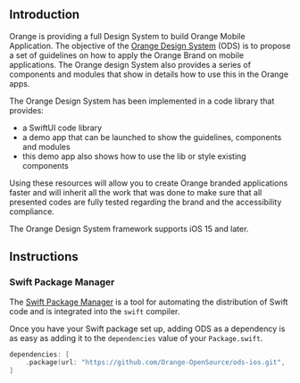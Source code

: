 ## Introduction

Orange is providing a full Design System to build Orange Mobile Application. The objective of the [Orange Design System](https://system.design.orange.com/0c1af118d/p/95b685-ios/) (ODS) is to propose a set of guidelines on how to apply the Orange Brand on mobile applications. The Orange design System also provides a series of components and modules that show in details how to use this in the Orange apps.

The Orange Design System has been implemented in a code library that provides:
- a SwiftUI code library
- a demo app that can be launched to show the guidelines, components and modules
- this demo app also shows how to use the lib or style existing components

Using these resources will allow you to create Orange branded applications faster and will inherit all the work that was done to make sure that all presented codes are fully tested regarding the brand and the accessibility compliance.

The Orange Design System framework supports iOS 15 and later.

## Instructions

### Swift Package Manager

The [Swift Package Manager](https://swift.org/package-manager/) is a tool for automating the distribution of Swift code and is integrated into the `swift` compiler. 

Once you have your Swift package set up, adding ODS as a dependency is as easy as adding it to the `dependencies` value of your `Package.swift`.

```swift
dependencies: [
    .package(url: "https://github.com/Orange-OpenSource/ods-ios.git", .upToNextMajor(from: "0.4.1"))
]
``` 

